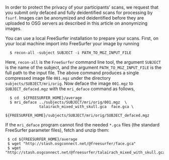 [title]: - "Anonymizing Images"
 
In order to protect the privacy of your participants’ scans, we request that you
submit only defaced and fully deidentified scans for processing by `fsurf`. Images
can be anonymized and deidentified before they are uploaded to OSG servers as
described in this article on anonymizing images.

You can use a local FreeSurfer installation to prepare your scans. First, on
your local machine import into FreeSurfer your image by running

      $ recon-all -subject SUBJECT -i PATH_TO_MGZ_INPUT_FILE

Here, `recon-all` is the `FreeSurfer` command line tool, the argument `SUBJECT`
is the name of the subject, and the argument `PATH_TO_MGZ_INPUT_FILE` is the
full path to the input file. The above command produces a single compressed
image file `001.mgz` under the directory `subjects/SUBJECT/mri/orig`. Now deface
the image `001.mgz` to `SUBJECT_defaced.mgz` with the `mri_deface` command as
follows,

      $ cd  ${FREESURFER_HOME}/average
      $ mri_deface ../subjects/SUBJECT/mri/orig/001.mgz  \
                   talairach_mixed_with_skull.gca  face.gca \
                   ${FREESURFER_HOME}/subjects/SUBJECT/mri/orig/SUBJECT_defaced.mgz

If the `mri_deface` program cannot find the needed `*.gca` files (the standard
FreeSurfer parameter files), fetch and unzip them:

     $ cd ${FREESURFER_HOME}/average
     $ wget "http://stash.osgconnect.net/@freesurfer/face.gca"
     $ wget "http://stash.osgconnect.net/@freesurfer/talairach_mixed_with_skull.gca"
